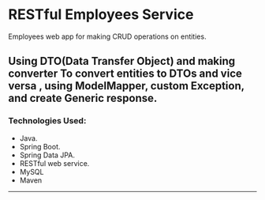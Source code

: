 # RESTful Employees Service

<p>Employees web app for making CRUD operations on entities.</p>

<h2>Using DTO(Data Transfer Object) and making converter To convert entities to DTOs and vice versa , using ModelMapper, custom Exception, and create Generic response. </h2>

###  Technologies Used:
- Java.
- Spring Boot.
- Spring Data JPA.
- RESTful web service.
- MySQL
- Maven

---
